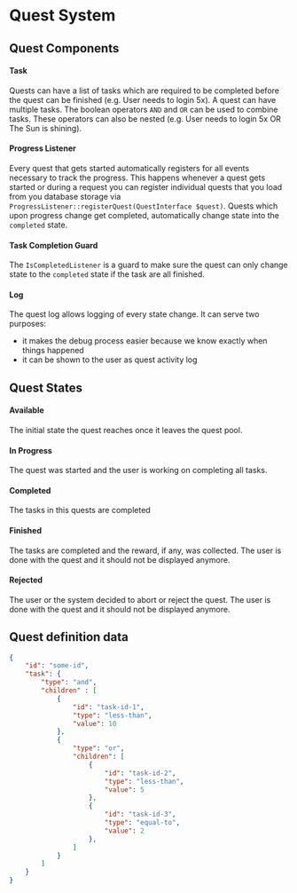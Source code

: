 # Quest System

## Quest Components

#### Task
Quests can have a list of tasks which are required to be completed before the quest can be finished (e.g. User needs to login 5x).
A quest can have multiple tasks. The boolean operators ``AND`` and ``OR`` can be used to combine tasks. These operators can also be nested (e.g. User needs to login 5x OR The Sun is shining).

#### Progress Listener
Every quest that gets started automatically registers for all events necessary to track the progress. This happens whenever a quest gets started or during a request you can register individual quests that you load from you database storage via ``ProgressListener::registerQuest(QuestInterface $quest)``.
Quests which upon progress change get completed, automatically change state into the ``completed`` state.

#### Task Completion Guard
The ``IsCompletedListener`` is a guard to make sure the quest can only change state to the ``completed`` state if the task are all finished.

#### Log
The quest log allows logging of every state change. It can serve two purposes:
* it makes the debug process easier because we know exactly when things happened
* it can be shown to the user as quest activity log

## Quest States

#### Available
The initial state the quest reaches once it leaves the quest pool.

#### In Progress
The quest was started and the user is working on completing all tasks.

#### Completed
The tasks in this quests are completed

#### Finished
The tasks are completed and the reward, if any, was collected.
The user is done with the quest and it should not be displayed anymore.

#### Rejected
The user or the system decided to abort or reject the quest.
The user is done with the quest and it should not be displayed anymore.

## Quest definition data

```json
{
	"id": "some-id",
	"task": {
		"type": "and",
		"children" : [
			{
				"id": "task-id-1",
				"type": "less-than",
				"value": 10
			},
			{
				"type": "or",
				"children": [
					{
						"id": "task-id-2",
						"type": "less-than",
						"value": 5
					},
					{
						"id": "task-id-3",
						"type": "equal-to",
						"value": 2
					},
				]
			}
		]
	}
}
```
